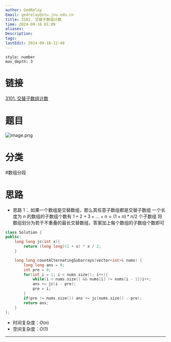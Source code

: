 ```yaml
---
author: GedRelay
Email: gedrelay@stu.jnu.edu.cn
title: 3101. 交替子数组计数
time: 2024-09-16 01:09
aliases: 
Description: 
tags: 
lastEdit: 2024-09-18-12:48
---
```


```toc
style: number
max_depth: 3
```

# 链接
[3101. 交替子数组计数](https://leetcode.cn/problems/count-alternating-subarrays/) 

# 题目
![image.png](https://ged-pic-bed.oss-cn-guangzhou.aliyuncs.com/img/202409160109641.png)


# 分类
#数组分段 

# 思路
- 思路 1：
如果一个数组是交替数组，那么其任意子数组都是交替子数组
一个长度为 $n$ 的数组的子数组个数有 $1+2+3+...+n = (1+n)*n/2$ 个子数组 
将数组划分为若干不重叠的最长交替数组，答案加上每个数组的子数组个数即可


```cpp
class Solution {
public:
    long long jc(int x){
        return (long long)(1 + x) * x / 2;
    }

    long long countAlternatingSubarrays(vector<int>& nums) {
        long long ans = 0;
        int pre = 0;
        for(int i = 1; i < nums.size(); i++){
            while(i < nums.size() && nums[i] != nums[i - 1])i++;
            ans += jc(i - pre);
            pre = i;
        }
        if(pre != nums.size()) ans += jc(nums.size() - pre);
        return ans;
    }
};
```


- 时间复杂度：${O\left( n \right)  }$ 
- 空间复杂度：${O\left( 1 \right)  }$ 


---

